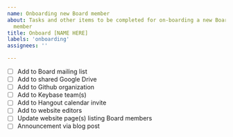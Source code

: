 ```yaml
---
name: Onboarding new Board member
about: Tasks and other items to be completed for on-boarding a new Board of Directors
  member
title: Onboard [NAME HERE]
labels: 'onboarding'
assignees: ''

---
```


* [ ] Add to Board mailing list
* [ ] Add to shared Google Drive
* [ ] Add to Github organization
* [ ] Add to Keybase team(s)
* [ ] Add to Hangout calendar invite
* [ ] Add to website editors
* [ ] Update website page(s) listing Board members
* [ ] Announcement via blog post
